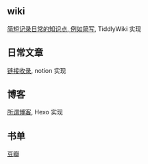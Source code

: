 ## wiki
[简短记录日常的知识点, 例如简写](https://52shuzhai.com/dajun-note/), TiddlyWiki 实现

## 日常文章
[链接收录](https://sansanboy.notion.site/sansanboy/0521efd490ef4cb1a016a2701ead8f71), notion 实现

## 博客
[所谓博客](https://52shuzhai.com/), Hexo 实现

## 书单
[豆瓣](https://book.douban.com/people/sansanboy/)
